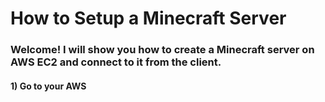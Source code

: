 # How to Setup a Minecraft Server

### Welcome! I will show you how to create a Minecraft server on AWS EC2 and connect to it from the client.

#### 1) Go to your AWS 
